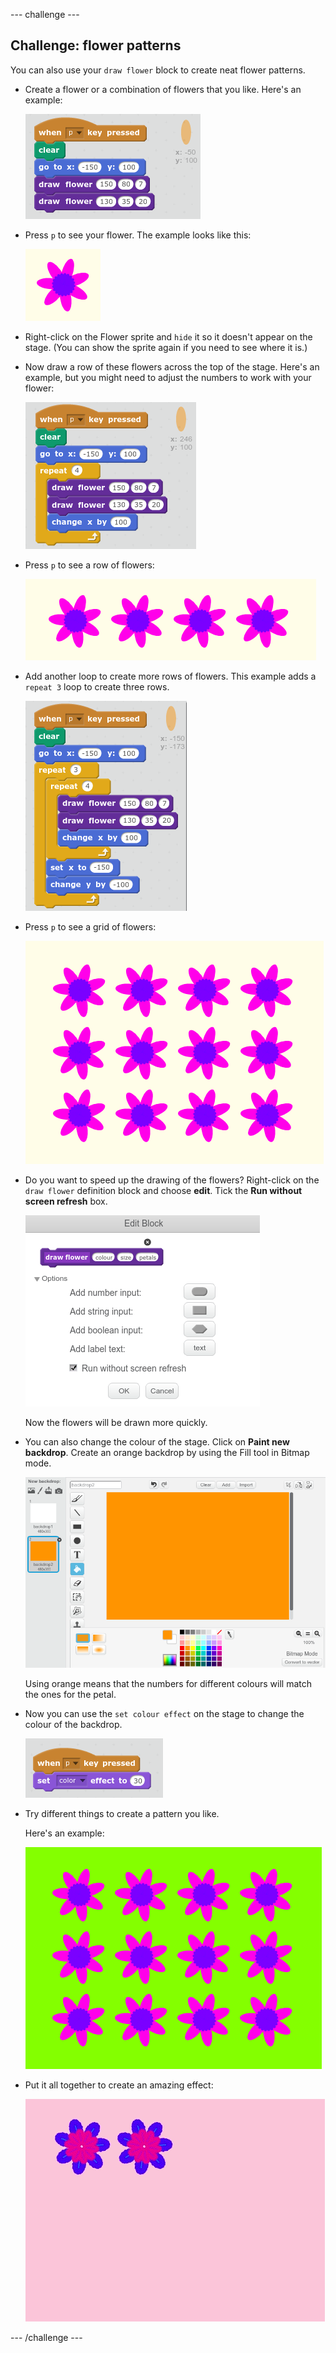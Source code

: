--- challenge ---

## Challenge: flower patterns

You can also use your `draw flower` block to create neat flower patterns. 

+ Create a flower or a combination of flowers that you like. Here's an example:

	![screenshot](images/flower-for-pattern.png)	
	
+ Press `p` to see your flower. The example looks like this:

	![screenshot](images/flower-for-pattern-example.png)	
	
+ Right-click on the Flower sprite and `hide` it so it doesn't appear on the stage. (You can show the sprite again if you need to see where it is.)

+ Now draw a row of these flowers across the top of the stage. Here's an example, but you might need to adjust the numbers to work with your flower:

	![screenshot](images/flower-pattern-row.png)
	
+ Press `p` to see a row of flowers: 

	![screenshot](images/flower-pattern-row-example.png)
	
+ Add another loop to create more rows of flowers. This example adds a `repeat 3` loop to create three rows. 

	![screenshot](images/flower-pattern-rows.png)
	
+ Press `p` to see a grid of flowers: 

	![screenshot](images/flower-pattern-rows-example.png)
	
+ Do you want to speed up the drawing of the flowers? Right-click on the `draw flower` definition block and choose **edit**. Tick the **Run without screen refresh** box. 

	![screenshot](images/flower-no-refresh.png)
	
	Now the flowers will be drawn more quickly. 

+ You can also change the colour of the stage. Click on **Paint new backdrop**. Create an orange backdrop by using the Fill tool in Bitmap mode. 

	![screenshot](images/flower-orange-backdrop.png)
	
	Using orange means that the numbers for different colours will match the ones for the petal. 
	
+ Now you can use the `set colour effect` on the stage to change the colour of the backdrop.
	
	![screenshot](images/flower-backdrop-colour.png)
	
+ Try different things to create a pattern you like. 

	Here's an example: 
	
	![screenshot](images/flower-pattern-background.png)
	
+ Put it all together to create an amazing effect:

	![screenshot](images/flower-gen-example.gif)

--- /challenge ---




